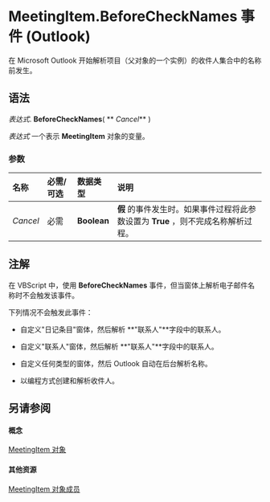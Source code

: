 
# MeetingItem.BeforeCheckNames 事件 (Outlook)

在 Microsoft Outlook 开始解析项目（父对象的一个实例）的收件人集合中的名称前发生。


## 语法

 _表达式_. **BeforeCheckNames**( ** _Cancel_** )

 _表达式_ 一个表示 **MeetingItem** 对象的变量。


### 参数



|**名称**|**必需/可选**|**数据类型**|**说明**|
|:-----|:-----|:-----|:-----|
| _Cancel_|必需|**Boolean**|**假** 的事件发生时。如果事件过程将此参数设置为 **True** ，则不完成名称解析过程。|

## 注解

在 VBScript 中，使用 **BeforeCheckNames** 事件，但当窗体上解析电子邮件名称时不会触发该事件。

下列情况不会触发此事件：


- 自定义"日记条目"窗体，然后解析 **"联系人"**字段中的联系人。
    
- 自定义"联系人"窗体，然后解析 **"联系人"**字段中的联系人。
    
- 自定义任何类型的窗体，然后 Outlook 自动在后台解析名称。
    
- 以编程方式创建和解析收件人。
    



## 另请参阅


#### 概念


[MeetingItem 对象](b75730f5-b395-3d66-5acd-b64fd8fcd78f.md)
#### 其他资源


[MeetingItem 对象成员](9ae6a19d-d326-4c37-90d8-5ed9933672a0.md)